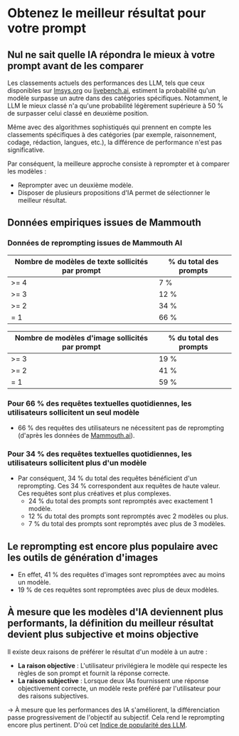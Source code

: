 # Obtenez le meilleur résultat pour votre prompt

## Nul ne sait quelle IA répondra le mieux à votre prompt avant de les comparer

Les classements actuels des performances des LLM, tels que ceux disponibles sur [lmsys.org](http://lmsys.org) ou [livebench.ai](http://livebench.ai), estiment la probabilité qu'un modèle surpasse un autre dans des catégories spécifiques. Notamment, le LLM le mieux classé n'a qu'une probabilité légèrement supérieure à 50 % de surpasser celui classé en deuxième position.

Même avec des algorithmes sophistiqués qui prennent en compte les classements spécifiques à des catégories (par exemple, raisonnement, codage, rédaction, langues, etc.), la différence de performance n'est pas significative.

Par conséquent, la meilleure approche consiste à reprompter et à comparer les modèles :

- Reprompter avec un deuxième modèle.
- Disposer de plusieurs propositions d'IA permet de sélectionner le meilleur résultat.

## Données empiriques issues de Mammouth

### **Données de reprompting issues de Mammouth AI**

| **Nombre de modèles de texte sollicités par prompt** | **% du total des prompts** |
| ---------------------------------------------------- | -------------------------- |
| >= 4                                                 | 7 %                        |
| >= 3                                                 | 12 %                       |
| >= 2                                                 | 34 %                       |
| = 1                                                  | 66 %                       |

| **Nombre de modèles d'image sollicités par prompt** | **% du total des prompts** |
| --------------------------------------------------- | -------------------------- |
| >= 3                                                | 19 %                       |
| >= 2                                                | 41 %                       |
| = 1                                                 | 59 %                       |

### Pour 66 % des requêtes textuelles quotidiennes, les utilisateurs sollicitent un seul modèle

- 66 % des requêtes des utilisateurs ne nécessitent pas de reprompting (d'après les données de [Mammouth.ai](http://Mammouth.ai)).

### Pour 34 % des requêtes textuelles quotidiennes, les utilisateurs sollicitent plus d'un modèle

- Par conséquent, 34 % du total des requêtes bénéficient d'un reprompting. Ces 34 % correspondent aux requêtes de haute valeur. Ces requêtes sont plus créatives et plus complexes.
  - 24 % du total des prompts sont repromptés avec exactement 1 modèle.
  - 12 % du total des prompts sont repromptés avec 2 modèles ou plus.
  - 7 % du total des prompts sont repromptés avec plus de 3 modèles.

## Le reprompting est encore plus populaire avec les outils de génération d'images

- En effet, 41 % des requêtes d'images sont repromptées avec au moins un modèle.
- 19 % de ces requêtes sont repromptées avec plus de deux modèles.

## À mesure que les modèles d'IA deviennent plus performants, la définition du meilleur résultat devient plus subjective et moins objective

Il existe deux raisons de préférer le résultat d'un modèle à un autre :

- **La raison objective** : L'utilisateur privilégiera le modèle qui respecte les règles de son prompt et fournit la réponse correcte.
- **La raison subjective** : Lorsque deux IAs fournissent une réponse objectivement correcte, un modèle reste préféré par l'utilisateur pour des raisons subjectives.

→ À mesure que les performances des IA s'améliorent, la différenciation passe progressivement de l'objectif au subjectif. Cela rend le reprompting encore plus pertinent. D'où cet [Indice de popularité des LLM](../introducing-llm-popularity-index/).